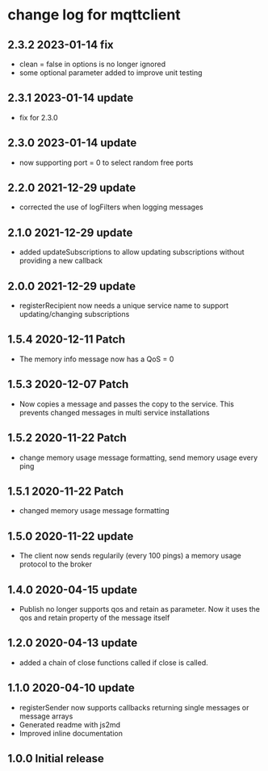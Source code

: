 # change log for mqttclient

## 2.3.2 2023-01-14 fix

- clean = false in options is no longer ignored
- some optional parameter added to improve unit testing

## 2.3.1 2023-01-14 update

- fix for 2.3.0

## 2.3.0 2023-01-14 update

- now supporting port = 0 to select random free ports

## 2.2.0 2021-12-29 update

- corrected the use of logFilters when logging messages

## 2.1.0 2021-12-29 update

- added updateSubscriptions to allow updating subscriptions without providing a new callback

## 2.0.0 2021-12-29 update

- registerRecipient now needs a unique service name to support updating/changing subscriptions 

## 1.5.4 2020-12-11 Patch

- The memory info message now has a QoS = 0

## 1.5.3 2020-12-07 Patch

- Now copies a message and passes the copy to the service. This prevents changed messages in multi service installations

## 1.5.2 2020-11-22 Patch

- change memory usage message formatting, send memory usage every ping

## 1.5.1 2020-11-22 Patch

- changed memory usage message formatting

## 1.5.0 2020-11-22 update

- The client now sends regularily (every 100 pings) a memory usage protocol to the broker

## 1.4.0 2020-04-15 update

- Publish no longer supports qos and retain as parameter. Now it uses the qos and retain property of the message itself

## 1.2.0 2020-04-13 update

- added a chain of close functions called if close is called.

## 1.1.0 2020-04-10 update

- registerSender now supports callbacks returning single messages or message arrays
- Generated readme with js2md
- Improved inline documentation

## 1.0.0 Initial release
